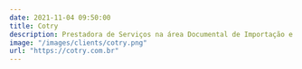 ```yaml
---
date: 2021-11-04 09:50:00
title: Cotry
description: Prestadora de Serviços na área Documental de Importação e Exportação, a Cotry Logística iniciou suas atividades em 1986.
image: "/images/clients/cotry.png"
url: "https://cotry.com.br"
---
```

